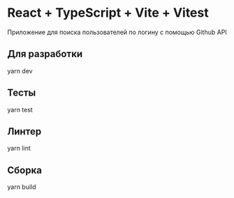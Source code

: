 # React + TypeScript + Vite + Vitest

Приложение для поиска пользователей по логину с помощью Github API

## Для разработки
yarn dev

## Tecты
yarn test

## Линтер
yarn lint

## Сборка
yarn build

